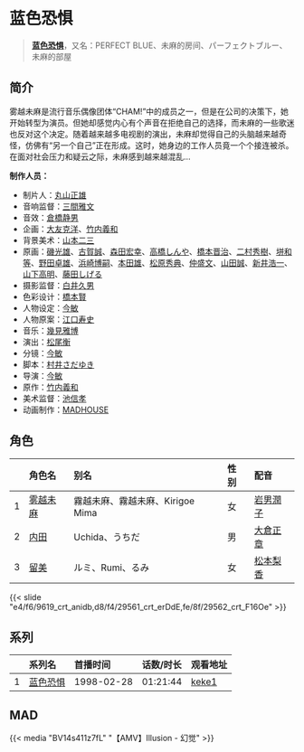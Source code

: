 # 蓝色恐惧


> <u>**[蓝色恐惧](https://bgm.tv/subject/839)**</u>，又名：PERFECT BLUE、未麻的房间、パーフェクトブルー、未麻的部屋

## 简介

雾越未麻是流行音乐偶像团体“CHAM!”中的成员之一，但是在公司的决策下，她开始转型为演员。但她却感觉内心有个声音在拒绝自己的选择，而未麻的一些歌迷也反对这个决定。随着越来越多电视剧的演出，未麻却觉得自己的头脑越来越奇怪，仿佛有“另一个自己”正在形成。这时，她身边的工作人员竟一个个接连被杀。在面对社会压力和疑云之际，未麻感到越来越混乱…

**制作人员：**
- 制片人：[丸山正雄](https://bgm.tv/person/914)
- 音响监督：[三間雅文](https://bgm.tv/person/42)
- 音效：[倉橋静男](https://bgm.tv/person/6076)
- 企画：[大友克洋](https://bgm.tv/person/2057)、[竹内義和](https://bgm.tv/person/2070)
- 背景美术：[山本二三](https://bgm.tv/person/3471)
- 原画：[磯光雄](https://bgm.tv/person/3147)、[古賀誠](https://bgm.tv/person/1191)、[森田宏幸](https://bgm.tv/person/2213)、[高橋しんや](https://bgm.tv/person/455)、[橋本晋治](https://bgm.tv/person/11390)、[二村秀樹](https://bgm.tv/person/1309)、[垪和等](https://bgm.tv/person/11400)、[野田卓雄](https://bgm.tv/person/1032)、[浜崎博嗣](https://bgm.tv/person/1208)、[本田雄](https://bgm.tv/person/1383)、[松原秀典](https://bgm.tv/person/126)、[仲盛文](https://bgm.tv/person/11504)、[山田誠](https://bgm.tv/person/11291)、[新井浩一](https://bgm.tv/person/4)、[山下高明](https://bgm.tv/person/2648)、[藤田しげる](https://bgm.tv/person/1709)
- 摄影监督：[白井久男](https://bgm.tv/person/15)
- 色彩设计：[橋本賢](https://bgm.tv/person/2073)
- 人物设定：[今敏](https://bgm.tv/person/1313)
- 人物原案：[江口寿史](https://bgm.tv/person/1548)
- 音乐：[幾見雅博](https://bgm.tv/person/2071)
- 演出：[松尾衡](https://bgm.tv/person/2567)
- 分镜：[今敏](https://bgm.tv/person/1313)
- 脚本：[村井さだゆき](https://bgm.tv/person/226)
- 导演：[今敏](https://bgm.tv/person/1313)
- 原作：[竹内義和](https://bgm.tv/person/2070)
- 美术监督：[池信孝](https://bgm.tv/person/14089)
- 动画制作：[MADHOUSE](https://bgm.tv/person/603)

## 角色

|     |   角色名   |   别名  | 性别 |  配音  |
|:--- |:------  |:----      |:---  |:--   |
| 1 | [雾越未麻](https://bgm.tv/character/9619) | 霧越未麻、霧越未麻、Kirigoe Mima | 女 | [岩男潤子](https://bgm.tv/person/3916) |
| 2 | [内田](https://bgm.tv/character/29561) | Uchida、うちだ | 男 | [大倉正章](https://bgm.tv/person/5311) |
| 3 | [留美](https://bgm.tv/character/29562) | ルミ、Rumi、るみ | 女 | [松本梨香](https://bgm.tv/person/4205) |

{{< slide "e4/f6/9619_crt_anidb,d8/f4/29561_crt_erDdE,fe/8f/29562_crt_F16Oe" >}}

## 系列

|     | 系列名  | 首播时间       | 话数/时长    | 观看地址                                                     |
| :-- | :--- | :--------- | :------- | :------------------------------------------------------- |
| 1   |[蓝色恐惧](https://bgm.tv/subject/839)| 1998-02-28 | 01:21:44 | [keke1](https://www.keke1.app/play/179412-4-225309.html) |


## MAD

{{< media  "BV14s411z7fL"
"【AMV】Illusion - 幻觉"  >}}
